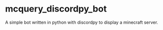 # mcquery_discordpy_bot
 A simple bot written in python with discordpy to display a minecraft server.
